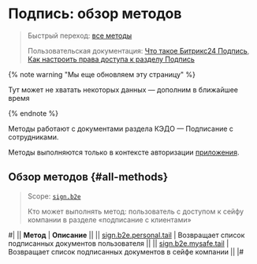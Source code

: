 # Подпись: обзор методов

> Быстрый переход: [все методы](#all-methods) 
>
> Пользовательская документация: [Что такое Битрикс24 Подпись](https://helpdesk.bitrix24.ru/open/16621294/), [Как настроить права доступа к разделу Подпись](https://helpdesk.bitrix24.ru/open/22365326/)

{% note warning "Мы еще обновляем эту страницу" %}

Тут может не хватать некоторых данных — дополним в ближайшее время

{% endnote %}

Методы работают с документами раздела КЭДО — Подписание с сотрудниками.

Методы выполняются только в контексте авторизации [приложения](../app-installation/index.md).

## Обзор методов {#all-methods} 

> Scope: [`sign.b2e`](../scopes/permissions.md)
>
> Кто может выполнять метод: пользователь с доступом к сейфу компании в разделе «подписание с клиентами»

#|
|| **Метод** | **Описание** ||
|| [sign.b2e.personal.tail](./sign-b2e-personal-tail.md) | Возвращает список подписанных документов пользователя ||
|| [sign.b2e.mysafe.tail](./sign-b2e-mysafe-tail.md) | Возвращает список подписанных документов в сейфе компании ||
|#


